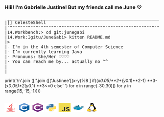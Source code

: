 <h3>Hiii! I’m Gabrielle Justine! But my friends call me June ♡</h3>

<pre> _______________________________________________________________________
|[] CelesteShell                                                  |F]|!"|
|"""""""""""""""""""""""""""""""""""""""""""""""""""""""""""""""""""""|"|
|14.Workbench:> cd git:junegabi                                       | |
|14.Work:Igitu/JuneGabi> kitten README.md                             | |
|>                                                                    | |
|- I'm in the 4th semester of Computer Science                        | |
|- I’m currently learning Java                                        | |
|- Pronouns: She/Her ♡♡♡♡                                            | |
|- You can reach me by... actually no ^^                              | |
|                                                                     |_|
|_____________________________________________________________________|/|</pre>

print('\n'.join
 ([''.join
   ([('Justinee'[(x-y)%8 ]
     if((x*0.05)**2+(y*0.1)**2-1)
      **3-(x*0.05)**2*(y*0.1)
       **3<=0 else' ')
        for x in range(-30,30)])
         for y in range(15,-15,-1)]))

</div>

  <div style="display: inline_block"><br>
  <img align="center" alt="Gabi-Java" height="30" width="40" src="https://raw.githubusercontent.com/devicons/devicon/master/icons/java/java-plain.svg">
  <img align="center" alt="Gabi-C" height="30" width="40" src="https://raw.githubusercontent.com/devicons/devicon/master/icons/c/c-original.svg">
  <img align="center" alt="Gabi-CSharp" height="30" width="40" src="https://raw.githubusercontent.com/devicons/devicon/master/icons/csharp/csharp-original.svg">
  <img align="center" alt="Gabi-Python" height="30" width="40" src="https://raw.githubusercontent.com/devicons/devicon/master/icons/python/python-original.svg">
  <img align="center" alt="Gabi-JS" height="30" width="40" src="https://raw.githubusercontent.com/devicons/devicon/master/icons/javascript/javascript-original.svg">
  <img align="center" alt="Gabi-Docker" height="30" width="40" src="https://raw.githubusercontent.com/devicons/devicon/master/icons/docker/docker-original.svg">
  <img align="center" alt="Gabi-Linux" height="30" width="40" src="https://raw.githubusercontent.com/devicons/devicon/master/icons/linux/linux-original.svg">
  
</div>
